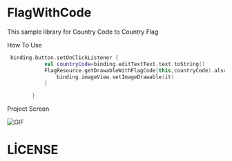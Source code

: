 # FlagWithCode
This sample library for Country Code to Country Flag


How To Use 
```kotlin
 binding.button.setOnClickListener {
            val countryCode=binding.editTextText.text.toString()
            FlagResource.getDrawableWithFlagCode(this,countryCode).also {
                binding.imageView.setImageDrawable(it)
            }

        }
```

Project Screen

![GIF](https://i.hizliresim.com/f1q5yr4.gif)

# LİCENSE
